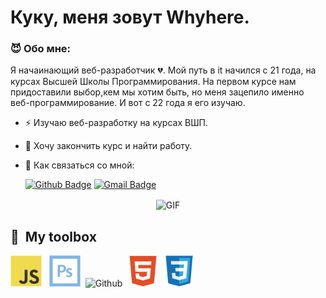 # Куку, меня зовут Whyhere.

### :smiling_imp: Обо мне:

Я начаинающий веб-разработчик :broken_heart:. Мой путь в it начился с 21 года, на курсах Высшей Школы Программирования. На первом курсе нам придоставили выбор,кем мы хотим быть, но меня зацепило именно веб-программирование. И вот с 22 года я его изучаю.

- :zap: Изучаю веб-разработку на курсах ВШП.

- :hibiscus: Хочу закончить курс и найти работу.

- :hocho: Как связаться со мной:

  [![Github Badge](http://img.shields.io/badge/-Github-black?style=flat-square&logo=github&link=https://github.com/Defcon27/)](https://github.com/Whyherere) 
[![Gmail Badge](https://img.shields.io/badge/-Gmail-d14836?style=flat-square&logo=Gmail&logoColor=white&link=mailto:defcon.sentinal95@gmail.com)](aribakruz08@gmail.com)


<div align="center">
<img hight="300" width="700" alt="GIF" align="center" src="https://media.tenor.com/gRolDuMQDLEAAAAC/tokito-muichiro-tokito.gif">
</div>

## 🧰 &nbsp;My toolbox

<img  src="https://raw.githubusercontent.com/devicons/devicon/1119b9f84c0290e0f0b38982099a2bd027a48bf1/icons/javascript/javascript-original.svg" alt="JavaScript" width="50" height="50"/> &nbsp; <img  src="https://raw.githubusercontent.com/devicons/devicon/1119b9f84c0290e0f0b38982099a2bd027a48bf1/icons/photoshop/photoshop-line.svg" alt="Photoshop" width="50" height="50"/> &nbsp;<img  src="https://github.com/CyrisXD/CyrisXD/raw/master/assets/Github.png" alt="Github"/> &nbsp;<img  src="https://raw.githubusercontent.com/devicons/devicon/1119b9f84c0290e0f0b38982099a2bd027a48bf1/icons/html5/html5-plain.svg" alt="HTML5" width="50" height="50"/> &nbsp;<img  src="https://raw.githubusercontent.com/devicons/devicon/1119b9f84c0290e0f0b38982099a2bd027a48bf1/icons/css3/css3-original.svg" alt="CSS3" width="50" height="50"/>

&nbsp;
